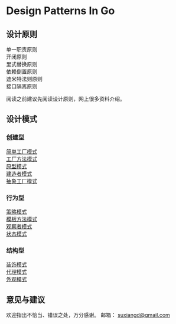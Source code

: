 # Design Patterns In Go

## 设计原则
单一职责原则  
开闭原则  
里式替换原则  
依赖倒置原则  
迪米特法则原则  
接口隔离原则

阅读之前建议先阅读设计原则，网上很多资料介绍。

## 设计模式
### 创建型
[简单工厂模式](./simple_factory)  
[工厂方法模式](./factory_method)  
[原型模式](./prototype)  
[建造者模式](./builder)  
[抽象工厂模式](./abstract_factory)

### 行为型
[策略模式](./strategy)  
[模板方法模式](./template_method)  
[观察者模式](./observer)  
[状态模式](./state)

### 结构型
[装饰模式](./decorator)  
[代理模式](./proxy)  
[外观模式](./facade)

## 意见与建议
欢迎指出不恰当、错误之处，万分感谢。
邮箱： suxiangd@gmail.com
